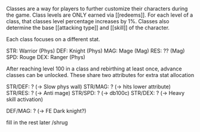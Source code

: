 Classes are a way for players to further customize their characters during the game. Class levels are ONLY earned via [[redeems]]. For each level of a class, that classes level percentage increases by 1%. Classes also determine the base [[attacking type]] and [[skill]] of the character.

Each class focuses on a different stat.

STR: Warrior (Phys)
DEF: Knight (Phys)
MAG: Mage (Mag)
RES: ?? (Mag)
SPD: Rouge
DEX: Ranger (Phys)

After reaching level 100 in a class and rebirthing at least once, advance classes can be unlocked. These share two attributes for extra stat allocation

STR/DEF: ? (-> Slow phys wall)
STR/MAG: ? (-> hits lower attribute)
STR/RES: ? (-> Anti mage)
STR/SPD: ? (-> db100c)
STR/DEX: ? (-> Heavy skill activation)

DEF/MAG: ? (-> FE Dark knight?)

fill in the rest later /shrug
